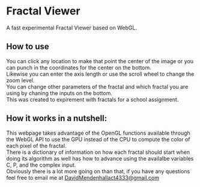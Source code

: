 # Fractal Viewer

A fast experimental Fractal Viewer based on WebGL.

## How to use
You can click any location to make that point the center of the image or you can punch in the coordinates for the center on the bottom.  
Likewise you can enter the axis length or use the scroll wheel to change the zoom level.  
You can change other parameters of the fractal and which fractal you are using by chaning the inputs on the bottom.  
This was created to expirement with fractals for a school assignment. 

## How it works in a nutshell:
This webpage takes advantage of the OpenGL functions available through the WebGL API to use the GPU instead of the CPU to compute the color of each pixel of the fractal.  
There is a dictionary of information on how each fractal should start when doing its algorithm as well has how to advance using the availalbe variables C, P, and the complex input.  
Obviously there is a lot more going on than that, if you have any questions feel free to email me at DavidMendenhallact4333@gmail.com